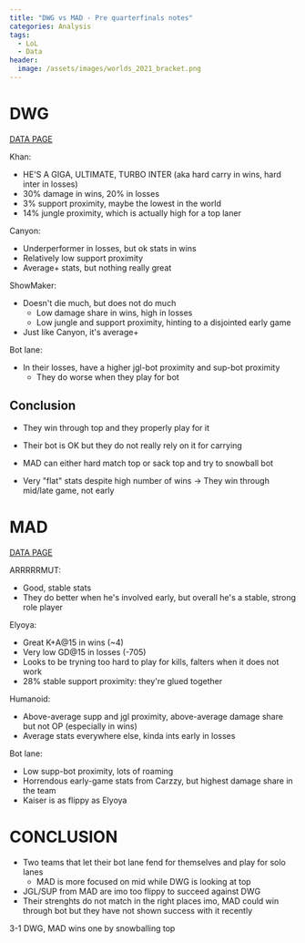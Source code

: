 ```yaml
---
title: "DWG vs MAD - Pre quarterfinals notes"
categories: Analysis
tags:
  - LoL
  - Data
header:
  image: /assets/images/worlds_2021_bracket.png
---
```


# DWG

[DATA PAGE](https://docs.google.com/spreadsheets/d/1xeftkjx-2d0nbW_CX9A7aL9gOIyo_1eaGaQVlntp_Y0/edit?usp=sharing)

Khan:
- HE'S A GIGA, ULTIMATE, TURBO INTER (aka hard carry in wins, hard inter in losses)
- 30% damage in wins, 20% in losses
- 3% support proximity, maybe the lowest in the world
- 14% jungle proximity, which is actually high for a top laner

Canyon:
- Underperformer in losses, but ok stats in wins
- Relatively low support proximity
- Average+ stats, but nothing really great

ShowMaker:
- Doesn't die much, but does not do much
	- Low damage share in wins, high in losses
	- Low jungle and support proximity, hinting to a disjointed early game
- Just like Canyon, it's average+

Bot lane:
- In their losses, have a higher jgl-bot proximity and sup-bot proximity
	- They do worse when they play for bot

## Conclusion
- They win through top and they properly play for it
- Their bot is OK but they do not really rely on it for carrying
- MAD can either hard match top or sack top and try to snowball bot

- Very "flat" stats despite high number of wins -> They win through mid/late game, not early

# MAD

[DATA PAGE](https://docs.google.com/spreadsheets/d/18KG4peJK6N6C1VuT3dkbOVgLBk-HJiXSmNTIBsS2wfw/edit?usp=sharing)

ARRRRRMUT:
- Good, stable stats
- They do better when he's involved early, but overall he's a stable, strong role player

Elyoya:
- Great K+A@15 in wins (~4)
- Very low GD@15 in losses (-705)
- Looks to be tryning too hard to play for kills, falters when it does not work
- 28% stable support proximity: they're glued together

Humanoid:
- Above-average supp and jgl proximity, above-average damage share but not OP (especially in wins)
- Average stats everywhere else, kinda ints early in losses

Bot lane:
- Low supp-bot proximity, lots of roaming
- Horrendous early-game stats from Carzzy, but highest damage share in the team
- Kaiser is as flippy as Elyoya

# CONCLUSION
- Two teams that let their bot lane fend for themselves and play for solo lanes
	- MAD is more focused on mid while DWG is looking at top
- JGL/SUP from MAD are imo too flippy to succeed against DWG
- Their strenghts do not match in the right places imo, MAD could win through bot but they have not shown success with it recently

3-1 DWG, MAD wins one by snowballing top
